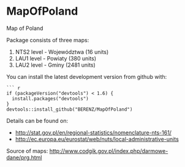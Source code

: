 # MapOfPoland
Map of Poland

Package consists of three maps:

1. NTS2 level - Województwa (16 units)
2. LAU1 level - Powiaty (380 units)
3. LAU2 level - Gminy (2481 units)

You can install the latest development version from github with:

    ``` r
    if (packageVersion("devtools") < 1.6) {
      install.packages("devtools")
    }
    devtools::install_github("BERENZ/MapOfPoland")


Details can be found on:

* http://stat.gov.pl/en/regional-statistics/nomenclature-nts-161/
* http://ec.europa.eu/eurostat/web/nuts/local-administrative-units

Source of maps: http://www.codgik.gov.pl/index.php/darmowe-dane/prg.html
